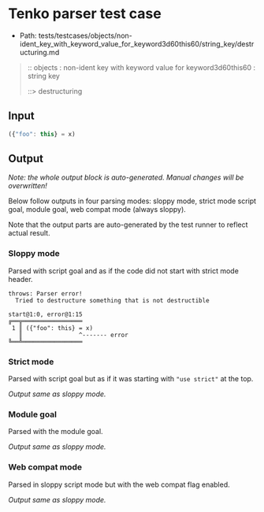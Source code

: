 # Tenko parser test case

- Path: tests/testcases/objects/non-ident_key_with_keyword_value_for_keyword3d60this60/string_key/destructuring.md

> :: objects : non-ident key with keyword value for keyword3d60this60 : string key
>
> ::> destructuring

## Input

`````js
({"foo": this} = x)
`````

## Output

_Note: the whole output block is auto-generated. Manual changes will be overwritten!_

Below follow outputs in four parsing modes: sloppy mode, strict mode script goal, module goal, web compat mode (always sloppy).

Note that the output parts are auto-generated by the test runner to reflect actual result.

### Sloppy mode

Parsed with script goal and as if the code did not start with strict mode header.

`````
throws: Parser error!
  Tried to destructure something that is not destructible

start@1:0, error@1:15
╔══╦═════════════════
 1 ║ ({"foo": this} = x)
   ║                ^------- error
╚══╩═════════════════

`````

### Strict mode

Parsed with script goal but as if it was starting with `"use strict"` at the top.

_Output same as sloppy mode._

### Module goal

Parsed with the module goal.

_Output same as sloppy mode._

### Web compat mode

Parsed in sloppy script mode but with the web compat flag enabled.

_Output same as sloppy mode._
